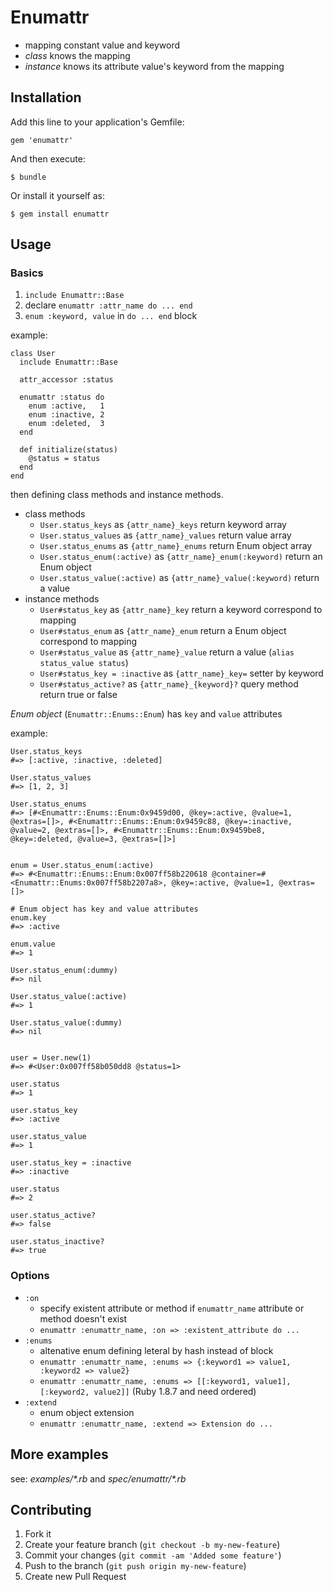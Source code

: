 # Enumattr

* mapping constant value and keyword
* _class_ knows the mapping
* _instance_ knows its attribute value's keyword from the mapping

## Installation

Add this line to your application's Gemfile:

    gem 'enumattr'

And then execute:

    $ bundle

Or install it yourself as:

    $ gem install enumattr

## Usage

### Basics

1. `include Enumattr::Base`
2. declare `enumattr :attr_name do ... end`
3. `enum :keyword, value` in `do ... end` block

example:

    class User
      include Enumattr::Base

      attr_accessor :status

      enumattr :status do
        enum :active,   1
        enum :inactive, 2
        enum :deleted,  3
      end

      def initialize(status)
        @status = status
      end
    end

then defining class methods and instance methods.

* class methods
  * `User.status_keys` as `{attr_name}_keys` return keyword array
  * `User.status_values` as `{attr_name}_values` return value array
  * `User.status_enums` as `{attr_name}_enums` return Enum object array
  * `User.status_enum(:active)` as `{attr_name}_enum(:keyword)` return an Enum object
  * `User.status_value(:active)` as `{attr_name}_value(:keyword)` return a value
* instance methods
  * `User#status_key` as `{attr_name}_key` return a keyword correspond to mapping
  * `User#status_enum` as `{attr_name}_enum` return a Enum object correspond to mapping
  * `User#status_value` as `{attr_name}_value` return a value (`alias status_value status`)
  * `User#status_key = :inactive` as `{attr_name}_key=` setter by keyword
  * `User#status_active?` as `{attr_name}_{keyword}?` query method return true or false

_Enum object_ (`Enumattr::Enums::Enum`) has `key` and `value` attributes

example:

    User.status_keys
    #=> [:active, :inactive, :deleted]

    User.status_values
    #=> [1, 2, 3]

    User.status_enums
    #=> [#<Enumattr::Enums::Enum:0x9459d00, @key=:active, @value=1, @extras=[]>, #<Enumattr::Enums::Enum:0x9459c88, @key=:inactive, @value=2, @extras=[]>, #<Enumattr::Enums::Enum:0x9459be8, @key=:deleted, @value=3, @extras=[]>]


    enum = User.status_enum(:active)
    #=> #<Enumattr::Enums::Enum:0x007ff58b220618 @container=#<Enumattr::Enums:0x007ff58b2207a8>, @key=:active, @value=1, @extras=[]>

    # Enum object has key and value attributes
    enum.key
    #=> :active

    enum.value
    #=> 1

    User.status_enum(:dummy)
    #=> nil

    User.status_value(:active)
    #=> 1

    User.status_value(:dummy)
    #=> nil


    user = User.new(1)
    #=> #<User:0x007ff58b050dd8 @status=1>

    user.status
    #=> 1

    user.status_key
    #=> :active

    user.status_value
    #=> 1

    user.status_key = :inactive
    #=> :inactive

    user.status
    #=> 2

    user.status_active?
    #=> false

    user.status_inactive?
    #=> true

### Options

* `:on`
  * specify existent attribute or method if `enumattr_name` attribute or method doesn't exist
  * `enumattr :enumattr_name, :on => :existent_attribute do ...`
* `:enums`
  * altenative enum defining leteral by hash instead of block
  * `enumattr :enumattr_name, :enums => {:keyword1 => value1, :keyword2 => value2}`
  * `enumattr :enumattr_name, :enums => [[:keyword1, value1], [:keyword2, value2]]` (Ruby 1.8.7 and need ordered)
* `:extend`
  * enum object extension
  * `enumattr :enumattr_name, :extend => Extension do ...`

## More examples

see: _examples/*.rb_ and _spec/enumattr/*.rb_

## Contributing

1. Fork it
2. Create your feature branch (`git checkout -b my-new-feature`)
3. Commit your changes (`git commit -am 'Added some feature'`)
4. Push to the branch (`git push origin my-new-feature`)
5. Create new Pull Request
